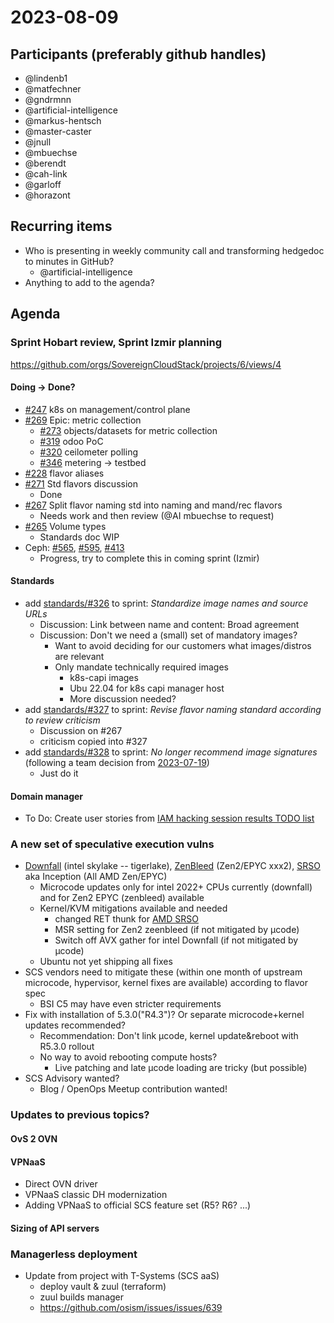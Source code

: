 # 2023-08-09

## Participants (preferably github handles)

- @lindenb1
- @matfechner
- @gndrmnn
- @artificial-intelligence
- @markus-hentsch
- @master-caster
- @jnull
- @mbuechse
- @berendt
- @cah-link
- @garloff
- @horazont

## Recurring items
- Who is presenting in weekly community call and transforming hedgedoc to minutes in GitHub?
    - @artificial-intelligence
- Anything to add to the agenda?

## Agenda

### Sprint Hobart review, Sprint Izmir planning
<https://github.com/orgs/SovereignCloudStack/projects/6/views/4>

#### Doing -> Done?
- [#247](https://github.com/SovereignCloudStack/issues/issues/247) k8s on management/control plane
- [#269](https://github.com/SovereignCloudStack/issues/issues/269) Epic: metric collection
    - [#273](https://github.com/SovereignCloudStack/issues/issues/273) objects/datasets for metric collection
    - [#319](https://github.com/SovereignCloudStack/issues/issues/319) odoo PoC
    - [#320](https://github.com/SovereignCloudStack/issues/issues/320) ceilometer polling
    - [#346](https://github.com/SovereignCloudStack/issues/issues/346) metering -> testbed
- [#228](https://github.com/SovereignCloudStack/standards/issues/228) flavor aliases
- [#271](https://github.com/SovereignCloudStack/standards/issues/271) Std flavors discussion
    - Done 
- [#267](https://github.com/SovereignCloudStack/standards/issues/267) Split flavor naming std into naming and mand/rec flavors
    - Needs work and then review (@AI mbuechse to request)
- [#265](https://github.com/SovereignCloudStack/standards/issues/265) Volume types
    - Standards doc WIP
- Ceph: [#565](https://github.com/osism/issues/issues/565), [#595](https://github.com/osism/issues/issues/595), [#413](https://github.com/osism/issues/issues/413)
    - Progress, try to complete this in coming sprint (Izmir)

#### Standards
- add [standards/#326](https://github.com/SovereignCloudStack/standards/issues/326) to sprint: _Standardize image names and source URLs_
    - Discussion: Link between name and content: Broad agreement
    - Discussion: Don't we need a (small) set of mandatory images?
        - Want to avoid deciding for our customers what images/distros are relevant
        - Only mandate technically required images
            - k8s-capi images
            - Ubu 22.04 for k8s capi manager host
            - More discussion needed?
- add [standards/#327](https://github.com/SovereignCloudStack/standards/issues/327) to sprint: _Revise flavor naming standard according to review criticism_
    - Discussion on #267
    - criticism copied into #327
- add [standards/#328](https://github.com/SovereignCloudStack/standards/issues/328) to sprint: _No longer recommend image signatures_ (following a team decision from [2023-07-19](https://github.com/SovereignCloudStack/minutes/blob/main/iaas/20230719.md#placeholder-for-items-from-sig-standardization--certification--vp-103))
    - Just do it

#### Domain manager
- To Do: Create user stories from [IAM hacking session results TODO list](https://input.scs.community/2023-scs-sig-iam)

### A new set of speculative execution vulns
* [Downfall](https://downfall.page/) (intel skylake -- tigerlake), [ZenBleed](https://lock.cmpxchg8b.com/zenbleed.html) (Zen2/EPYC xxx2), [SRSO](https://www.amd.com/content/dam/amd/en/documents/corporate/cr/speculative-return-stack-overflow-whitepaper.pdf) aka Inception (All AMD Zen/EPYC)
    * Microcode updates only for intel 2022+ CPUs currently (downfall) and for Zen2 EPYC (zenbleed) available
    * Kernel/KVM mitigations available and needed
        * changed RET thunk for [AMD SRSO](https://www.phoronix.com/news/AMD-Inception-Cleanup)
        * MSR setting for Zen2 zeenbleed (if not mitigated by µcode)
        * Switch off AVX gather for intel Downfall (if not mitigated by µcode)
    * Ubuntu not yet shipping all fixes
* SCS vendors need to mitigate these (within one month of upstream microcode, hypervisor, kernel fixes are available) according to flavor spec
    * BSI C5 may have even stricter requirements
* Fix with installation of 5.3.0("R4.3")? Or separate microcode+kernel updates recommended?
    * Recommendation: Don't link µcode, kernel update&reboot with R5.3.0 rollout
    * No way to avoid rebooting compute hosts?
        * Live patching and late µcode loading are tricky (but possible)
* SCS Advisory wanted?
    * Blog / OpenOps Meetup contribution wanted!

### Updates to previous topics?
#### OvS 2 OVN
#### VPNaaS
* Direct OVN driver
* VPNaaS classic DH modernization
* Adding VPNaaS to official SCS feature set (R5? R6? ...)
#### Sizing of API servers

### Managerless deployment
* Update from project with T-Systems (SCS aaS)
    * deploy vault & zuul (terraform)
    * zuul builds manager
    * <https://github.com/osism/issues/issues/639>
